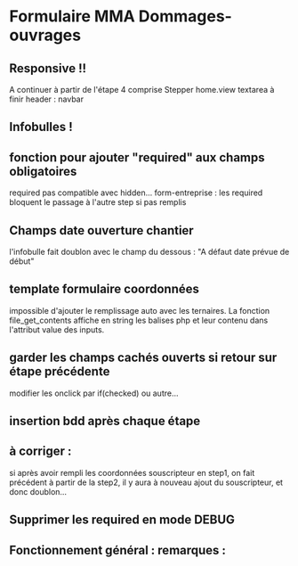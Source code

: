 # Formulaire MMA Dommages-ouvrages

## Responsive !!
A continuer à partir de l'étape 4 comprise
Stepper
home.view textarea à finir
header : navbar

## Infobulles !

## fonction pour ajouter "required" aux champs obligatoires
required pas compatible avec hidden...
form-entreprise : les required bloquent le passage à l'autre step si pas remplis

## Champs date ouverture chantier
l'infobulle fait doublon avec le champ du dessous : "A défaut date prévue de début"

## template formulaire coordonnées
impossible d'ajouter le remplissage auto avec les ternaires. La fonction file_get_contents affiche en string les balises php et leur contenu dans l'attribut value des inputs.

## garder les champs cachés ouverts si retour sur étape précédente
modifier les onclick par if(checked) ou autre...

## insertion bdd après chaque étape

## à corriger :
si après avoir rempli les coordonnées souscripteur en step1, on fait précédent à partir de la step2, il y aura à nouveau ajout du souscripteur, et donc doublon...

## Supprimer les required en mode DEBUG

## Fonctionnement général : remarques :

